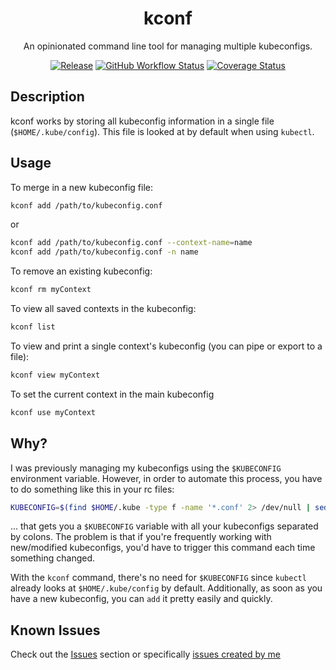 <p align="center">
  <h1 align="center">kconf</h1>
  <p align="center">An opinionated command line tool for managing multiple kubeconfigs.</p>
  <p align="center">
    <a href="https://github.com/particledecay/kconf/releases/latest"><img alt="Release" src="https://img.shields.io/github/v/release/particledecay/kconf?style=for-the-badge"></a>
    <a href="https://github.com/particledecay/kconf/actions?query=workflow%3Atests"><img alt="GitHub Workflow Status" src="https://img.shields.io/github/workflow/status/particledecay/kconf/tests/master?label=tests&style=for-the-badge"></a>
    <a href="https://coveralls.io/github/particledecay/kconf?branch=master"><img alt="Coverage Status" src="https://img.shields.io/coveralls/github/particledecay/kconf/master?style=for-the-badge"></a>
  </p>
</p>



## Description

kconf works by storing all kubeconfig information in a single file (`$HOME/.kube/config`). This file is looked at by default when using `kubectl`.

## Usage

To merge in a new kubeconfig file:

```sh
kconf add /path/to/kubeconfig.conf
```

or

```sh
kconf add /path/to/kubeconfig.conf --context-name=name
kconf add /path/to/kubeconfig.conf -n name
```

To remove an existing kubeconfig:

```sh
kconf rm myContext
```

To view all saved contexts in the kubeconfig:

```sh
kconf list
```

To view and print a single context's kubeconfig (you can pipe or export to a file):

```sh
kconf view myContext
```

To set the current context in the main kubeconfig

```sh
kconf use myContext
```

## Why?

I was previously managing my kubeconfigs using the `$KUBECONFIG` environment variable. However, in order to automate this process, you have to do something like this in your rc files:

```bash
KUBECONFIG=$(find $HOME/.kube -type f -name '*.conf' 2> /dev/null | sed ':a;N;$!ba;s/\n/:/g')
```

... that gets you a `$KUBECONFIG` variable with all your kubeconfigs separated by colons. The problem is that if you're frequently working with new/modified kubeconfigs, you'd have to trigger this command each time something changed.

With the `kconf` command, there's no need for `$KUBECONFIG` since `kubectl` already looks at `$HOME/.kube/config` by default. Additionally, as soon as you have a new kubeconfig, you can `add` it pretty easily and quickly.

## Known Issues

Check out the [Issues](https://github.com/particledecay/kconf/issues) section or specifically [issues created by me](https://github.com/particledecay/kconf/issues?q=is:issue+is:open+sort:updated-desc+author:particledecay)
